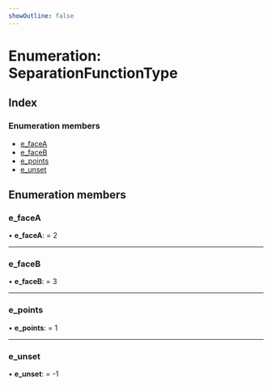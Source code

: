 ```yaml
---
showOutline: false
---
```


# Enumeration: SeparationFunctionType

## Index

### Enumeration members

* [e_faceA](/api/enums/separationfunctiontype#e_facea)
* [e_faceB](/api/enums/separationfunctiontype#e_faceb)
* [e_points](/api/enums/separationfunctiontype#e_points)
* [e_unset](/api/enums/separationfunctiontype#e_unset)

## Enumeration members

###  e_faceA

• **e_faceA**: = 2

___

###  e_faceB

• **e_faceB**: = 3

___

###  e_points

• **e_points**: = 1

___

###  e_unset

• **e_unset**: = -1
